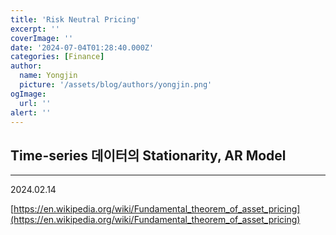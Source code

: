 ```yaml
---
title: 'Risk Neutral Pricing'
excerpt: ''
coverImage: ''
date: '2024-07-04T01:28:40.000Z'
categories: [Finance]
author:
  name: Yongjin
  picture: '/assets/blog/authors/yongjin.png'
ogImage:
  url: ''
alert: ''
---
```


## Time-series 데이터의 Stationarity, AR Model

---

2024.02.14

[https://en.wikipedia.org/wiki/Fundamental_theorem_of_asset_pricing](https://en.wikipedia.org/wiki/Fundamental_theorem_of_asset_pricing)
